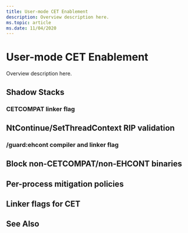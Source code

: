 ```yaml
---
title: User-mode CET Enablement
description: Overview description here.
ms.topic: article
ms.date: 11/04/2020
---
```


# User-mode CET Enablement

Overview description here.

## Shadow Stacks



### CETCOMPAT linker flag



##	NtContinue/SetThreadContext RIP validation



###	/guard:ehcont compiler and linker flag



##	Block non-CETCOMPAT/non-EHCONT binaries



##	Per-process mitigation policies



##	Linker flags for CET



## See Also


